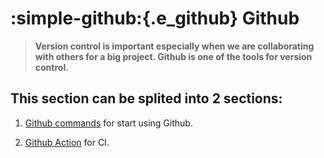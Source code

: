 # **:simple-github:{.e_github} Github**

>**Version control is important especially when we are collaborating with others for a big project. Github is one of the tools for version control.**

## This section can be splited into 2 sections:

1. [Github commands](commands.md) for start using Github.

2. [Github Action](action.md) for CI.

